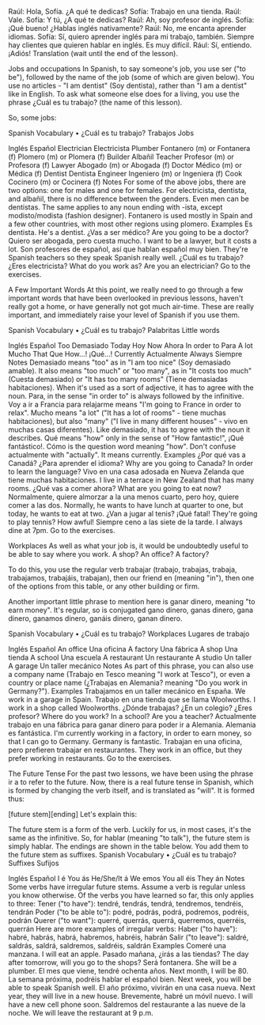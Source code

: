 Raúl: Hola, Sofía. ¿A qué te dedicas?
Sofía: Trabajo en una tienda.
Raúl: Vale.
Sofía: Y tú, ¿A qué te dedicas?
Raúl: Ah, soy profesor de inglés.
Sofía: ¡Qué bueno! ¿Hablas inglés nativamente?
Raúl: No, me encanta aprender idiomas.
Sofía: Sí, quiero aprender inglés para mi trabajo, también. Siempre hay clientes que quieren hablar en inglés. Es muy difícil.
Rául: Sí, entiendo. ¡Adiós!
Translation (wait until the end of the lesson).

Jobs and occupations
In Spanish, to say someone's job, you use ser ("to be"), followed by the name of the job (some of which are given below). You use no articles - "I am dentist" (Soy dentista), rather than "I am a dentist" like in English. To ask what someone else does for a living, you use the phrase ¿Cuál es tu trabajo? (the name of this lesson).

So, some jobs:

Spanish Vocabulary • ¿Cuál es tu trabajo?
Trabajos  Jobs

Inglés	Español
Electrician	Electricista
Plumber	Fontanero (m) or Fontanera (f)
Plomero (m) or Plomera (f)
Builder	Albañil
Teacher	Profesor (m) or Profesora (f)
Lawyer	Abogado (m) or Abogada (f)
Doctor	Médico (m) or Médica (f)
Dentist	Dentista
Engineer	Ingeniero (m) or Ingeniera (f)
Cook	Cocinero (m) or Cocinera (f)
Notes
For some of the above jobs, there are two options: one for males and one for females. For electricista, dentista, and albañil, there is no difference between the genders. Even men can be dentistas. The same applies to any noun ending with -ista, except modisto/modista (fashion designer).
Fontanero is used mostly in Spain and a few other countries, with most other regions using plomero.
Examples
Es dentista.
He's a dentist.
¿Vas a ser médico?
Are you going to be a doctor?
Quiero ser abogada, pero cuesta mucho.
I want to be a lawyer, but it costs a lot.
Son profesores de español, así que hablan español muy bien.
They're Spanish teachers so they speak Spanish really well.
¿Cuál es tu trabajo? ¿Eres electricista?
What do you work as? Are you an electrician?
Go to the exercises.

A Few Important Words
At this point, we really need to go through a few important words that have been overlooked in previous lessons, haven't really got a home, or have generally not got much air-time. These are really important, and immediately raise your level of Spanish if you use them.

Spanish Vocabulary • ¿Cuál es tu trabajo?
Palabritas  Little words

Inglés	Español
Too	Demasiado
Today	Hoy
Now	Ahora
In order to	Para
A lot	Mucho
That	Que
How...!	¡Qué...!
Currently	Actualmente
Always	Siempre
Notes
Demasiado means "too" as in "I am too nice" (Soy demasiado amable). It also means "too much" or "too many", as in "It costs too much" (Cuesta demasiado) or "It has too many rooms" (Tiene demasiadas habitaciones). When it's used as a sort of adjective, it has to agree with the noun.
Para, in the sense "in order to" is always followed by the infinitive. Voy a ir a Francia para relajarme means "I'm going to France in order to relax".
Mucho means "a lot" ("It has a lot of rooms" - tiene muchas habitaciones), but also "many" ("I live in many different houses" - vivo en muchas casas diferentes). Like demasiado, it has to agree with the noun it describes.
Qué means "how" only in the sense of "How fantastic!", ¡Qué fantástico!. Cómo is the question word meaning "how".
Don't confuse actualmente with "actually". It means currently.
Examples
¿Por qué vas a Canadá? ¿Para aprender el idioma?
Why are you going to Canada? In order to learn the language?
Vivo en una casa adosada en Nueva Zelanda que tiene muchas habitaciones.
I live in a terrace in New Zealand that has many rooms.
¿Qué vas a comer ahora?
What are you going to eat now?
Normalmente, quiere almorzar a la una menos cuarto, pero hoy, quiere comer a las dos.
Normally, he wants to have lunch at quarter to one, but today, he wants to eat at two.
¿Van a jugar al tenis? ¡Qué fatal!
They're going to play tennis? How awful!
Siempre ceno a las siete de la tarde.
I always dine at 7pm.
Go to the exercises.

Workplaces
As well as what your job is, it would be undoubtedly useful to be able to say where you work. A shop? An office? A factory?

To do this, you use the regular verb trabajar (trabajo, trabajas, trabaja, trabajamos, trabajáis, trabajan), then our friend en (meaning "in"), then one of the options from this table, or any other building or firm.

Another important little phrase to mention here is ganar dinero, meaning "to earn money". It's regular, so is conjugated gano dinero, ganas dinero, gana dinero, ganamos dinero, ganáis dinero, ganan dinero.

Spanish Vocabulary • ¿Cuál es tu trabajo?
Workplaces  Lugares de trabajo

Inglés	Español
An office	Una oficina
A factory	Una fábrica
A shop	Una tienda
A school	Una escuela
A restaurant	Un restaurante
A studio	Un taller
A garage	Un taller mecánico
Notes
As part of this phrase, you can also use a company name (Trabajo en Tesco meaning "I work at Tesco"), or even a country or place name (¿Trabajas en Alemania? meaning "Do you work in Germany?").
Examples
Trabajamos en un taller mecánico en España.
We work in a garage in Spain.
Trabajo en una tienda que se llama Woolworths.
I work in a shop called Woolworths.
¿Dónde trabajas? ¿En un colegio? ¿Eres profesor?
Where do you work? In a school? Are you a teacher?
Actualmente trabajo en una fábrica para ganar dinero para poder ir a Alemania. Alemania es fantástica.
I'm currently working in a factory, in order to earn money, so that I can go to Germany. Germany is fantastic.
Trabajan en una oficina, pero prefieren trabajar en restaurantes.
They work in an office, but they prefer working in restaurants.
Go to the exercises.

The Future Tense
For the past two lessons, we have been using the phrase ir a to refer to the future. Now, there is a real future tense in Spanish, which is formed by changing the verb itself, and is translated as "will". It is formed thus:

[future stem][ending]
Let's explain this:

The future stem is a form of the verb. Luckily for us, in most cases, it's the same as the infinitive. So, for hablar (meaning "to talk"), the future stem is simply hablar.
The endings are shown in the table below. You add them to the future stem as suffixes.
Spanish Vocabulary • ¿Cuál es tu trabajo?
Suffixes  Sufijos

Inglés	Español
I	é
You	ás
He/She/It	á
We	emos
You all	éis
They	án
Notes
Some verbs have irregular future stems. Assume a verb is regular unless you know otherwise. Of the verbs you have learned so far, this only applies to three:
Tener ("to have"): tendré, tendrás, tendrá, tendremos, tendréis, tendrán
Poder ("to be able to"): podré, podrás, podrá, podremos, podréis, podrán
Querer ("to want"): querré, querrás, querrá, querremos, querréis, querrán
Here are more examples of irregular verbs:
Haber ("to have"): habré, habrás, habrá, habremos, habréis, habrán
Salir ("to leave"): saldré, saldrás, saldrá, saldremos, saldréis, saldrán
Examples
Comeré una manzana.
I will eat an apple.
Pasado mañana, ¿irás a las tiendas?
The day after tomorrow, will you go to the shops?
Será fontanera.
She will be a plumber.
El mes que viene, tendré ochenta años.
Next month, I will be 80.
La semana próxima, podréis hablar el español bien.
Next week, you will be able to speak Spanish well.
El año próximo, vivirán en una casa nueva.
Next year, they will live in a new house.
Brevemente, habré un móvil nuevo.
I will have a new cell phone soon.
Saldremos del restaurante a las nueve de la noche.
We will leave the restaurant at 9 p.m.